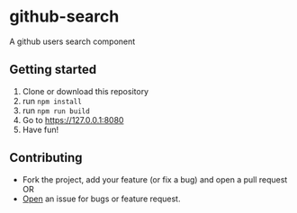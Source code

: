 # github-search

A github users search component

## Getting started

1. Clone or download this repository
2. run `npm install`
3. run `npm run build`
4. Go to https://127.0.0.1:8080
5. Have fun!

## Contributing

- Fork the project, add your feature (or fix a bug) and open a pull request OR
- [Open](https://github.com/bernardodestefano/github-search/issues) an issue for bugs or feature request.
